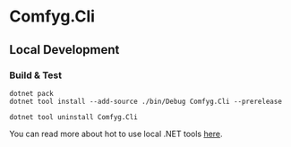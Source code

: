 ﻿# Comfyg.Cli

## Local Development

### Build & Test

```shell
dotnet pack
dotnet tool install --add-source ./bin/Debug Comfyg.Cli --prerelease
```

```shell
dotnet tool uninstall Comfyg.Cli
```

You can read more about hot to use local .NET tools [here](https://learn.microsoft.com/en-us/dotnet/core/tools/local-tools-how-to-use).
